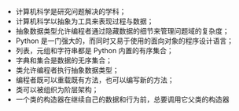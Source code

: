 

<!--
 * @version:
 * @Author:  StevenJokes https://github.com/StevenJokes
 * @Date: 2020-06-30 00:32:55
 * @LastEditors:  StevenJokes https://github.com/StevenJokes
 * @LastEditTime: 2020-06-30 10:15:05
 * @Description:
 * @TODO::
 * @Reference:
-->
- 计算机科学是研究问题解决的学科；
- 计算机科学以抽象为工具来表现过程与数据；
- 抽象数据类型允许编程者通过隐藏数据的细节来管理问题域的复杂度；
- Python 是一门强大的，而同时又易于使用的面向对象的程序设计语言；
- 列表，元组和字符串都是 Python 内置的有序集合；
- 字典和集合是数据的无序集合；
- 类允许编程者执行抽象数据类型；
- 编程者既可以重载既有方法，也可以编写新的方法；
- 类可以被组织为阶层架构；
- 一个类的构造器在继续自己的数据和行为前，总要调用它父类的构造器
